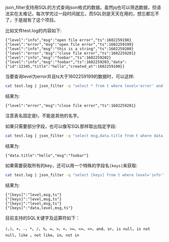 json_filter支持用SQL的方式查询json格式的数据。虽然jq也可以筛选数据，但语法实在太难记，每次学完过一段时间就忘，而SQL则是天天在用的，想忘都忘不了，于是就有了这个项目。

比如文件test.log的内容如下:

```
{"level":"info","msg":"open file error","ts":1602259198}
{"level":"error","msg":"open file error","ts":1602259199}
{"level":"info","msg":"this is a string","ts":1602259200}
{"level":"error","msg":"close file error","ts":1602259201}
{"level":"info","msg":"foobar","ts":1602259202}
{"level":"info","msg":"foobar","ts":1602259203,"data":{"id":12345,"title":"hello","created_at":1602259100}}
```

当要查询level为error并且ts大于1602259199的数据时，可以这样:

```bash
cat test.log | json_filter -q "select * from t where level='error' and ts>1602259199"
```

结果为:

```
{"level":"error","msg":"close file error","ts":1602259201}
```

注意表名固定是t，不能是其他的名字。

如果只需要部分字段，也可以像写SQL那样取出指定字段:

``` bash
cat test.log | json_filter -q "select msg,data.title from t where data is not null"
```

结果为:

```
{"data.title":"hello","msg":"foobar"}
```

如果需要获取所有的key，还可以用一个特殊的字段名`[keys]`来获取:

```bash
cat test.log | json_filter -q "select [keys] from t where level='info'"
```

结果为:

```
{"[keys]":"level,msg,ts"}
{"[keys]":"level,msg,ts"}
{"[keys]":"level,msg,ts"}
{"[keys]":"data,level,msg,ts"}
```

目前支持的SQL关键字及运算符如下：

`(`、`)`、`+`、`-`、`*`、`/`、`%`、`=`、`>`、`<`、`>=`、`<=`、`<>`、`and`、`or`、`is null`、`is not null`、`like `、`not like`、`in`、`not in`
